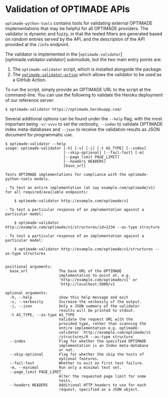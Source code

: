 # Validation of OPTIMADE APIs

`optimade-python-tools` contains tools for validating external OPTIMADE implementations that may be helpful for all OPTIMADE providers.
The validator is dynamic and fuzzy, in that the tested filters are generated based on *random* entries served by the API, and the description of the API provided at the `/info` endpoint.

The validator is implemented in the [`optimade.validator`][optimade.validator.validator] submodule, but the two main entry points are:

1. The `optimade-validator` script, which is installed alongside the package.
2. The [`optimade-validator-action`](https://github.com/Materials-Consortia/optimade-validator-action) which allows the validator to be used as a GitHub Action.

To run the script, simply provide an OPTIMADE URL to the script at the command-line.
You can use the following to validate the Heroku deployment of our reference server:

```shell
$ optimade-validator https://optimade.herokuapp.com/
```

Several additional options can be found under the `--help` flag, with the most important being `-v/-vvvv` to set the verbosity, `--index` to validate OPTIMADE index meta-databases and `--json` to receive the validation results as JSON document for programmatic use.

```shell
$ optimade-validator --help
usage: optimade-validator [-h] [-v] [-j] [-t AS_TYPE] [--index]
                          [--skip-optional] [--fail-fast] [-m]
                          [--page_limit PAGE_LIMIT]
                          [--headers HEADERS]
                          [base_url]

Tests OPTIMADE implementations for compliance with the optimade-python-tools models.

- To test an entire implementation (at say example.com/optimade/v1) for all required/available endpoints:

    $ optimade-validator http://example.com/optimade/v1

- To test a particular response of an implementation against a particular model:

    $ optimade-validator http://example.com/optimade/v1/structures/id=1234 --as-type structure

- To test a particular response of an implementation against a particular model:

    $ optimade-validator http://example.com/optimade/v1/structures --as-type structures


positional arguments:
  base_url              The base URL of the OPTIMADE
                        implementation to point at, e.g.
                        'http://example.com/optimade/v1' or
                        'http://localhost:5000/v1

optional arguments:
  -h, --help            show this help message and exit
  -v, --verbosity       Increase the verbosity of the output.
  -j, --json            Only a JSON summary of the validator
                        results will be printed to stdout.
  -t AS_TYPE, --as-type AS_TYPE
                        Validate the request URL with the
                        provided type, rather than scanning the
                        entire implementation e.g. optimade-
                        validator `http://example.com/optimade/v1
                        /structures/0 --as-type structure`
  --index               Flag for whether the specified OPTIMADE
                        implementation is an Index meta-database
                        or not.
  --skip-optional       Flag for whether the skip the tests of
                        optional features.
  --fail-fast           Whether to exit on first test failure.
  -m, --minimal         Run only a minimal test set.
  --page_limit PAGE_LIMIT
                        Alter the requested page limit for some
                        tests.
  --headers HEADERS     Additional HTTP headers to use for each
                        request, specified as a JSON object.
```
